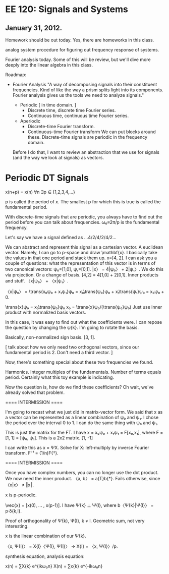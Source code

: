 EE 120: Signals and Systems
===========================
January 31, 2012.
-----------------

Homework should be out today. Yes, there are homeworks in this class.

analog system procedure for figuring out frequency response of
systems.

Fourier analysis today. Some of this will be review, but we'll dive
more deeply into the linear algebra in this class.

Roadmap:
 * Fourier Analysis
   "A way of decomposing signals into their constituent frequencies.
   Kind of like the way a prism splits light into its components.
   Fourier analysis gives us the tools we need to analyze signals."
   + Periodic [ in time domain. ]
	 - Discrete time, discrete time Fourier series.
	 - Continuous time, continuous time Fourier series.
   + Aperiodic
	 - Discrete-time Fourier transform.
	 - Continuous-time Fourier transform
   We can put blocks around these. Discrete-time signals are periodic
   in the frequency domain.

   Before I do that, I want to review an abstraction that we use for
   signals (and the way we look at signals) as vectors.

Periodic DT Signals
===================
x(n+p) = x(n) ∀n ∃p ∈ {1,2,3,4,...}

p is called the period of x. The smallest p for which this is true is
called the fundamental period.

With discrete-time signals that are periodic, you always have to find out
the period before you can talk about frequencies. ω₀≡2π/p is the
fundamental frequency.

Let's say we have a signal defined as ...4/2/4/2/4/2...

We can abstract and represent this signal as a cartesian vector. A
euclidean vector. Namely, I can go to p-space and draw \mathbf{x}. I
basically take the values in that one period and stack them up. x=[4, 2]. I
can ask you a couple of questions: what the representation of this vector
is in terms of two canonical vectors: ψ₀=[1,0], ψ₁=[0,1]. |x〉 = 4|ψ₀〉 +
2|ψ₁〉. We do this via projection. Or a change of basis. [4,2] = 4[1,0] +
2[0,1]. Inner products and stuff. 〈x|ψ₀〉 + 〈x|ψ₁〉.

〈x|ψ₀〉 = \trans{x₀ψ₀ + x₁ψ₁}ψ₀ = x₀\trans{ψ₀}ψ₀ + x₁\trans{ψ₁}ψ₀ =
x₀ψ₀ + 0.

\trans{x}ψ₀ = x₀\trans{ψ₀}ψ₀
x₀ = \trans{x}ψ₀/(\trans{ψ₀}ψ₀)
Just use inner product with normalized basis vectors.

In this case, it was easy to find out what the coefficients were. I can
repose the question by changing the ψ{k}. I'm going to rotate the basis.

Basically, non-normalized sign basis. [3, 1].

[ talk about how we only need two orthogonal vectors, since our fundamental
  period is 2. Don't need a third vector. ]

Now, there's something special about these two frequencies we found.

Harmonics. Integer multiples of the fundamentals. Number of terms equals
period. Certainly what this toy example is indicating.

Now the question is, how do we find these coefficients? Oh wait, we've
already solved that problem.

==== INTERMISSION ====

I'm going to recast what we just did in matrix-vector form. We said that x
as a vector can be represented as a linear combination of ψ₀ and ψ₁. I
chose the period over the interval 0 to 1. I can do the same thing with ψ₀
and ψ₁.

This is just the matrix for the FT. I have x = x₀ψ₀ + x₁ψ₁ = F[x₀,x₁],
where F = [1,  1] = [ψ₀, ψ₁]. This is a 2x2 matrix.
		  [1, -1]

I can write this as x = ΨX. Solve for X: left-multiply by inverse Fourier
transform. F⁻¹ = (1/n)F{†}.

==== INTERMISSION ====

Once you have complex numbers, you can no longer use the dot product. We
now need the inner product. 〈a, b〉 = a(T}b{*}. Fails otherwise, since
〈x|x〉 ≠ ‖x‖.

x is p-periodic.

\vec{x} = [x(0), ... , x(p-1)]. I have Ψ{k} ⊥ Ψ{l}, where
b〈Ψ{k}|Ψ{l}〉 = p·δ{k,l}.

Proof of orthogonality of Ψ{k}, Ψ{l}, k ≠ l. Geometric sum, not very
interesting.

x is the linear combination of our Ψ{k}.

〈x, Ψ{l}〉 = X{l}〈Ψ{l}, Ψ{l}〉 ⇒ X{l} = 〈x, Ψ{l}〉/p.

synthesis equation, analysis equation:

x(n) = ∑X{k} e^{ikω₀n}
X(n) = ∑x{k} e^{-ikω₀n}
